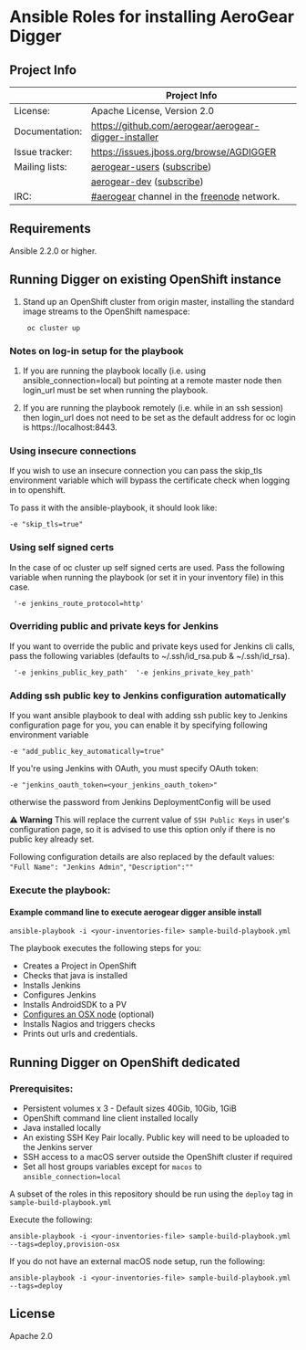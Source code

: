 
# Ansible Roles for installing AeroGear Digger

## Project Info

|                 | Project Info  |
| --------------- | ------------- |
| License:        | Apache License, Version 2.0  |
| Documentation:  | https://github.com/aerogear/aerogear-digger-installer  |
| Issue tracker:  | https://issues.jboss.org/browse/AGDIGGER  |
| Mailing lists:  | [aerogear-users](http://aerogear-users.1116366.n5.nabble.com/) ([subscribe](https://lists.jboss.org/mailman/listinfo/aerogear-users))  |
|                 | [aerogear-dev](http://aerogear-dev.1069024.n5.nabble.com/) ([subscribe](https://lists.jboss.org/mailman/listinfo/aerogear-dev))  |
| IRC:            | [#aerogear](https://webchat.freenode.net/?channels=aerogear) channel in the [freenode](http://freenode.net/) network.  |

## Requirements

Ansible 2.2.0 or higher.


## Running Digger on existing OpenShift instance

1. Stand up an OpenShift cluster from origin master, installing the standard image streams to the OpenShift namespace:

        oc cluster up

### Notes on log-in setup for the playbook

1. If you are running the playbook locally (i.e. using ansible_connection=local) but pointing at a remote master node then login_url must be set when running the playbook.

2. If you are running the playbook remotely (i.e. while in an ssh session) then login_url does not need to be set as the default address for oc login is https://localhost:8443.

### Using insecure connections

If you wish to use an insecure connection you can pass the skip_tls environment variable which will bypass the certificate check when logging in to openshift.

To pass it with the ansible-playbook, it should look like:

```
-e "skip_tls=true"
```

### Using self signed certs

In the case of oc cluster up self signed certs are used. Pass the following variable when running the playbook (or set it in your inventory file) in 
this case.

```
 '-e jenkins_route_protocol=http'
```

### Overriding public and private keys for Jenkins

If you want to override the public and private keys used for Jenkins cli calls, pass the following variables (defaults to ~/.ssh/id_rsa.pub & ~/.ssh/id_rsa).

```
 '-e jenkins_public_key_path'  '-e jenkins_private_key_path'
```

### Adding ssh public key to Jenkins configuration automatically

If you want ansible playbook to deal with adding ssh public key to Jenkins configuration page for you, you can enable it
by specifying following environment variable

```
-e "add_public_key_automatically=true"
```

If you're using Jenkins with OAuth, you must specify OAuth token:

```
-e "jenkins_oauth_token=<your_jenkins_oauth_token>"
```

otherwise the password from Jenkins DeploymentConfig will be used

**:warning: Warning** This will replace the current value of `SSH Public Keys` in user's configuration page, so it is advised to use this option only if there is no public key already set. 

Following configuration details are also replaced by the default values: `"Full Name": "Jenkins Admin"`, `"Description":""`

### Execute the playbook:

#### Example command line to execute aerogear digger ansible install
```
ansible-playbook -i <your-inventories-file> sample-build-playbook.yml
```

The playbook executes the following steps for you:

- Creates a Project in OpenShift
- Checks that java is installed
- Installs Jenkins
- Configures Jenkins
- Installs AndroidSDK to a PV
- [Configures an OSX node](./provision-osx/README.md) (optional)
- Installs Nagios and triggers checks
- Prints out urls and credentials.


## Running Digger on OpenShift dedicated

### Prerequisites:

* Persistent volumes x 3 - Default sizes 40Gib, 10Gib, 1GiB
* OpenShift command line client installed locally
* Java installed locally
* An existing SSH Key Pair locally. Public key will need to be uploaded to the Jenkins server
* SSH access to a macOS server outside the OpenShift cluster if required
* Set all host groups variables except for `macos` to `ansible_connection=local`

A subset of the roles in this repository should be run using the `deploy` tag in `sample-build-playbook.yml`

Execute the following:

`ansible-playbook -i <your-inventories-file> sample-build-playbook.yml --tags=deploy,provision-osx`

If you do not have an external macOS node setup, run the following:

`ansible-playbook -i <your-inventories-file> sample-build-playbook.yml --tags=deploy`

## License

Apache 2.0
